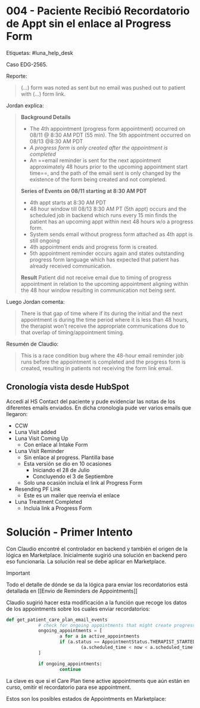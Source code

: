 # 004 - Paciente Recibió Recordatorio de Appt sin el enlace al Progress Form

Etiquetas: #luna_help_desk 

Caso EDG-2565.

Reporte:
> (...) form was noted as sent but no email was pushed out to patient with (...) form link.

Jordan explica:
> **Background Details**
>
> - The 4th appointment (progress form appointment) occurred on 08/11 @ 8:30 AM PDT (55 min). The 5th appointment occurred on 08/13 @8:30 AM PDT
> - *A progress form is only created after the appointment is completed*
> - An ==email reminder is sent for the next appointment approximately 48 hours prior to the upcoming appointment start time==, and the path of the email sent is only changed by the existence of the form being created and not completed.
>
> **Series of Events on 08/11 starting at 8:30 AM PDT**
> 
> - 4th appt starts at 8:30 AM PDT 
> - 48 hour window till 08/13 8:30 AM PT (5th appt) occurs and the scheduled job in backend which runs every 15 min finds the patient has an upcoming appt within next 48 hours w/o a progress form. 
> - System sends email without progress form attached as 4th appt is still ongoing 
> - 4th appointment ends and progress form is created. 
> - 5th appointment reminder occurs again and states outstanding progress form language which has expected that patient has already received communication.
>
> **Result**
> Patient did not receive email due to timing of progress appointment in relation to the upcoming appointment aligning within the 48 hour window resulting in communication not being sent.

Luego Jordan comenta:
> There is that gap of time where if its during the initial and the next appointment is during the time period where it is less than 48 hours, the therapist won't receive the appropriate communications due to that overlap of timing/appointment timing.

Resumén de Claudio:
> This is a race condition bug where the 48-hour email reminder job runs before the appointment is completed and the progress form is created, resulting in patients not receiving the form link email.

## Cronología vista desde HubSpot

Accedí al HS Contact del paciente y pude evidenciar las notas de los diferentes emails enviados. En dicha cronología pude ver varios emails que llegaron:

- CCW
- Luna Visit added
- Luna Visit Coming Up
	- Con enlace al Intake Form
- Luna Visit Reminder
	- Sin enlace al progress. Plantilla base
	- Esta versión se dio en 10 ocasiones
		- Iniciando el 28 de Julio
		- Concluyendo el 3 de Septiembre
	- Solo una ocasión incluía el link al Progress Form
- Resending PF Link
	- Este es un mailer que reenvía el enlace
- Luna Treatment Completed
	- Incluía link a Progress Form

# Solución - Primer Intento

Con Claudio encontré el controlador en backend y también el origen de la lógica en Marketplace. Inicialmente sugirió una solución en backend pero eso funcionaría. La solución real se debe aplicar en Marketplace.

> [!Important]
> Todo el detalle de dónde se da la lógica para enviar los recordatorios está detallada en [[Envio de Reminders de Appointments]]

Claudio sugirió hacer esta modificación a la función que recoge los datos de los appointments sobre los cuales enviar recordatorios:
```python
def get_patient_care_plan_email_events
			# check for ongoing appointments that might create progress forms
			ongoing_appointments = [
					a for a in active_appointments
					if (a.status == AppointmentStatus.THERAPIST_STARTED or
							(a.scheduled_time < now < a.scheduled_time.add(minutes=a.duration_minutes + 30)))
			]

			if ongoing_appointments:
					continue
```

La clave es que si el Care Plan tiene active appointments que aún están en curso, omitir el recordatorio para ese appointment.

Estos son los posibles estados de Appointments en Marketplace: 